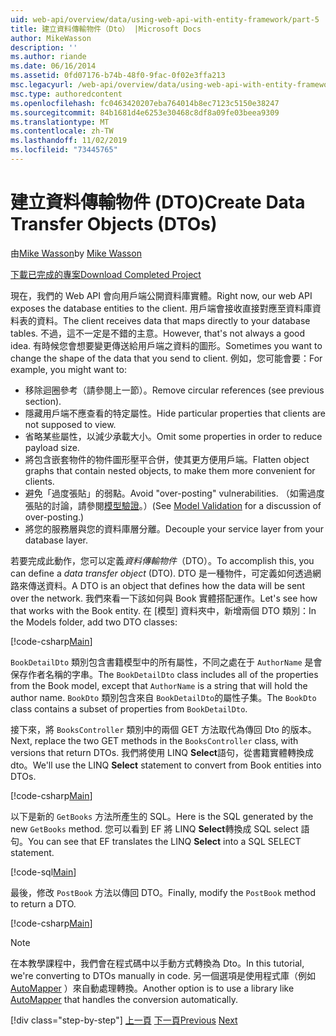 ```yaml
---
uid: web-api/overview/data/using-web-api-with-entity-framework/part-5
title: 建立資料傳輸物件（Dto） |Microsoft Docs
author: MikeWasson
description: ''
ms.author: riande
ms.date: 06/16/2014
ms.assetid: 0fd07176-b74b-48f0-9fac-0f02e3ffa213
msc.legacyurl: /web-api/overview/data/using-web-api-with-entity-framework/part-5
msc.type: authoredcontent
ms.openlocfilehash: fc0463420207eba764014b8ec7123c5150e38247
ms.sourcegitcommit: 84b1681d4e6253e30468c8df8a09fe03beea9309
ms.translationtype: MT
ms.contentlocale: zh-TW
ms.lasthandoff: 11/02/2019
ms.locfileid: "73445765"
---
```

# <a name="create-data-transfer-objects-dtos"></a><span data-ttu-id="bb676-102">建立資料傳輸物件 (DTO)</span><span class="sxs-lookup"><span data-stu-id="bb676-102">Create Data Transfer Objects (DTOs)</span></span>

<span data-ttu-id="bb676-103">由[Mike Wasson](https://github.com/MikeWasson)</span><span class="sxs-lookup"><span data-stu-id="bb676-103">by [Mike Wasson](https://github.com/MikeWasson)</span></span>

[<span data-ttu-id="bb676-104">下載已完成的專案</span><span class="sxs-lookup"><span data-stu-id="bb676-104">Download Completed Project</span></span>](https://github.com/MikeWasson/BookService)

<span data-ttu-id="bb676-105">現在，我們的 Web API 會向用戶端公開資料庫實體。</span><span class="sxs-lookup"><span data-stu-id="bb676-105">Right now, our web API exposes the database entities to the client.</span></span> <span data-ttu-id="bb676-106">用戶端會接收直接對應至資料庫資料表的資料。</span><span class="sxs-lookup"><span data-stu-id="bb676-106">The client receives data that maps directly to your database tables.</span></span> <span data-ttu-id="bb676-107">不過，這不一定是不錯的主意。</span><span class="sxs-lookup"><span data-stu-id="bb676-107">However, that's not always a good idea.</span></span> <span data-ttu-id="bb676-108">有時候您會想要變更傳送給用戶端之資料的圖形。</span><span class="sxs-lookup"><span data-stu-id="bb676-108">Sometimes you want to change the shape of the data that you send to client.</span></span> <span data-ttu-id="bb676-109">例如，您可能會要：</span><span class="sxs-lookup"><span data-stu-id="bb676-109">For example, you might want to:</span></span>

- <span data-ttu-id="bb676-110">移除迴圈參考（請參閱上一節）。</span><span class="sxs-lookup"><span data-stu-id="bb676-110">Remove circular references (see previous section).</span></span>
- <span data-ttu-id="bb676-111">隱藏用戶端不應查看的特定屬性。</span><span class="sxs-lookup"><span data-stu-id="bb676-111">Hide particular properties that clients are not supposed to view.</span></span>
- <span data-ttu-id="bb676-112">省略某些屬性，以減少承載大小。</span><span class="sxs-lookup"><span data-stu-id="bb676-112">Omit some properties in order to reduce payload size.</span></span>
- <span data-ttu-id="bb676-113">將包含嵌套物件的物件圖形壓平合併，使其更方便用戶端。</span><span class="sxs-lookup"><span data-stu-id="bb676-113">Flatten object graphs that contain nested objects, to make them more convenient for clients.</span></span>
- <span data-ttu-id="bb676-114">避免「過度張貼」的弱點。</span><span class="sxs-lookup"><span data-stu-id="bb676-114">Avoid "over-posting" vulnerabilities.</span></span> <span data-ttu-id="bb676-115">（如需過度張貼的討論，請參閱[模型驗證](../../formats-and-model-binding/model-validation-in-aspnet-web-api.md)。）</span><span class="sxs-lookup"><span data-stu-id="bb676-115">(See [Model Validation](../../formats-and-model-binding/model-validation-in-aspnet-web-api.md) for a discussion of over-posting.)</span></span>
- <span data-ttu-id="bb676-116">將您的服務層與您的資料庫層分離。</span><span class="sxs-lookup"><span data-stu-id="bb676-116">Decouple your service layer from your database layer.</span></span>

<span data-ttu-id="bb676-117">若要完成此動作，您可以定義*資料傳輸物件*（DTO）。</span><span class="sxs-lookup"><span data-stu-id="bb676-117">To accomplish this, you can define a *data transfer object* (DTO).</span></span> <span data-ttu-id="bb676-118">DTO 是一種物件，可定義如何透過網路來傳送資料。</span><span class="sxs-lookup"><span data-stu-id="bb676-118">A DTO is an object that defines how the data will be sent over the network.</span></span> <span data-ttu-id="bb676-119">我們來看一下該如何與 Book 實體搭配運作。</span><span class="sxs-lookup"><span data-stu-id="bb676-119">Let's see how that works with the Book entity.</span></span> <span data-ttu-id="bb676-120">在 [模型] 資料夾中，新增兩個 DTO 類別：</span><span class="sxs-lookup"><span data-stu-id="bb676-120">In the Models folder, add two DTO classes:</span></span>

[!code-csharp[Main](part-5/samples/sample1.cs)]

<span data-ttu-id="bb676-121">`BookDetailDto` 類別包含書籍模型中的所有屬性，不同之處在于 `AuthorName` 是會保存作者名稱的字串。</span><span class="sxs-lookup"><span data-stu-id="bb676-121">The `BookDetailDto` class includes all of the properties from the Book model, except that `AuthorName` is a string that will hold the author name.</span></span> <span data-ttu-id="bb676-122">`BookDto` 類別包含來自 `BookDetailDto`的屬性子集。</span><span class="sxs-lookup"><span data-stu-id="bb676-122">The `BookDto` class contains a subset of properties from `BookDetailDto`.</span></span>

<span data-ttu-id="bb676-123">接下來，將 `BooksController` 類別中的兩個 GET 方法取代為傳回 Dto 的版本。</span><span class="sxs-lookup"><span data-stu-id="bb676-123">Next, replace the two GET methods in the `BooksController` class, with versions that return DTOs.</span></span> <span data-ttu-id="bb676-124">我們將使用 LINQ **Select**語句，從書籍實體轉換成 dto。</span><span class="sxs-lookup"><span data-stu-id="bb676-124">We'll use the LINQ **Select** statement to convert from Book entities into DTOs.</span></span>

[!code-csharp[Main](part-5/samples/sample2.cs)]

<span data-ttu-id="bb676-125">以下是新的 `GetBooks` 方法所產生的 SQL。</span><span class="sxs-lookup"><span data-stu-id="bb676-125">Here is the SQL generated by the new `GetBooks` method.</span></span> <span data-ttu-id="bb676-126">您可以看到 EF 將 LINQ **Select**轉換成 SQL select 語句。</span><span class="sxs-lookup"><span data-stu-id="bb676-126">You can see that EF translates the LINQ **Select** into a SQL SELECT statement.</span></span>

[!code-sql[Main](part-5/samples/sample3.sql)]

<span data-ttu-id="bb676-127">最後，修改 `PostBook` 方法以傳回 DTO。</span><span class="sxs-lookup"><span data-stu-id="bb676-127">Finally, modify the `PostBook` method to return a DTO.</span></span>

[!code-csharp[Main](part-5/samples/sample4.cs)]

> [!NOTE]
> <span data-ttu-id="bb676-128">在本教學課程中，我們會在程式碼中以手動方式轉換為 Dto。</span><span class="sxs-lookup"><span data-stu-id="bb676-128">In this tutorial, we're converting to DTOs manually in code.</span></span> <span data-ttu-id="bb676-129">另一個選項是使用程式庫（例如[AutoMapper](http://automapper.org/) ）來自動處理轉換。</span><span class="sxs-lookup"><span data-stu-id="bb676-129">Another option is to use a library like [AutoMapper](http://automapper.org/) that handles the conversion automatically.</span></span>
> 
> [!div class="step-by-step"]
> <span data-ttu-id="bb676-130">[上一頁](part-4.md)
> [下一頁](part-6.md)</span><span class="sxs-lookup"><span data-stu-id="bb676-130">[Previous](part-4.md)
[Next](part-6.md)</span></span>
